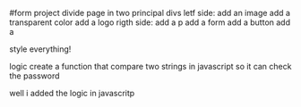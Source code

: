 #form project
divide page in two principal divs
letf side:
    add an image
    add a transparent color
    add a logo
rigth side:
    add a p
    add a form
    add a button
    add a <a> 
    
style everything!

logic
    create a function that compare two strings in javascript
    so it can check the password

well i added the logic in javascritp